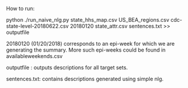 How to run:

python ./run_naive_nlg.py state_hhs_map.csv US_BEA_regions.csv cdc-state-level-20180622.csv 20180120 state_attr.csv sentences.txt >> outputfile

20180120 (01/20/2018) corresponds to an epi-week for which we are generating the summary. More such epi-weeks could be found in availableweekends.csv

outputfile : outputs descriptions for all target sets.

sentences.txt: contains descriptions generated using simple nlg.
